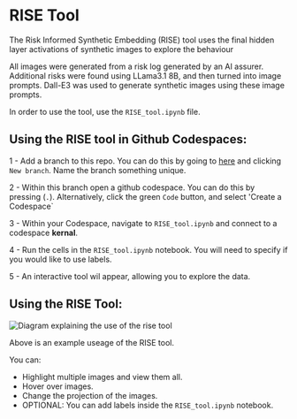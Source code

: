 # RISE Tool

The Risk Informed Synthetic Embedding (RISE) tool uses the final hidden layer activations of synthetic images to explore the behaviour

All images were generated from a risk log generated by an AI assurer. Additional risks were found using LLama3.1 8B, and then turned into image prompts. Dall-E3 was used to generate synthetic images using these image prompts. 

In order to use the tool, use the `RISE_tool.ipynb` file. 

## Using the RISE tool in Github Codespaces:

1 - Add a branch to this repo. You can do this by going to [here](https://github.com/willpoulett/RISE_Tool_V1/branches) and clicking `New branch`. Name the branch something unique.

2 - Within this branch open a github codespace. You can do this by pressing (`.`). Alternatively, click the green `Code` button, and select 'Create a Codespace`

3 - Within your Codespace, navigate to `RISE_tool.ipynb` and connect to a codespace **kernal**.

4 - Run the cells in the  `RISE_tool.ipynb` notebook. You will need to specify if you would like to use labels.

5 - An interactive tool wil appear, allowing you to explore the data.

## Using the RISE Tool:

![Diagram explaining the use of the rise tool](content/RISE_tool_recording.gif)

Above is an example useage of the RISE tool.

You can: 

- Highlight multiple images and view them all.
- Hover over images.
- Change the projection of the images.
- OPTIONAL: You can add labels inside the `RISE_tool.ipynb` notebook.
